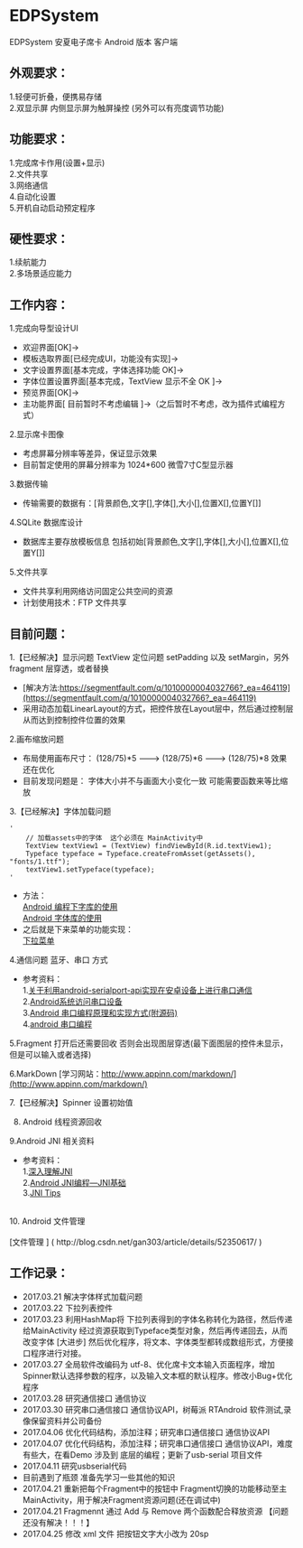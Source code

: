 # EDPSystem</br>
EDPSystem 安夏电子席卡 Android 版本 客户端</br>
## 外观要求：</br>
1.轻便可折叠，便携易存储</br>
2.双显示屏 内侧显示屏为触屏操控 (另外可以有亮度调节功能)</br>	
## 功能要求：</br>
1.完成席卡作用(设置+显示)</br>
2.文件共享</br>
3.网络通信</br>
4.自动化设置</br>
5.开机自动启动预定程序</br>
## 硬性要求：</br>
1.续航能力</br>
2.多场景适应能力</br>
## 工作内容：</br>
1.完成向导型设计UI</br>
* 欢迎界面[OK]-></br>
* 模板选取界面[已经完成UI，功能没有实现]-></br>
* 文字设置界面[基本完成，字体选择功能 OK]-></br>
* 字体位置设置界面[基本完成，TextView 显示不全 OK ]-></br>
* 预览界面[OK]-></br>
* 主功能界面[ 目前暂时不考虑编辑 ]->（之后暂时不考虑，改为插件式编程方式）</br>

2.显示席卡图像</br>
* 考虑屏幕分辨率等差异，保证显示效果 </br>
* 目前暂定使用的屏幕分辨率为 1024*600 微雪7寸C型显示器</br>

3.数据传输</br>
* 传输需要的数据有：[背景颜色,文字[],字体[],大小[],位置X[],位置Y[]]</br>

4.SQLite 数据库设计</br>
* 数据库主要存放模板信息 包括初始[背景颜色,文字[],字体[],大小[],位置X[],位置Y[]]</br>

5.文件共享</br>
* 文件共享利用网络访问固定公共空间的资源</br>
* 计划使用技术：FTP 文件共享</br>

## 目前问题：</br>
1.【已经解决】显示问题 TextView 定位问题 setPadding 以及 setMargin，另外fragment 层穿透，或者替换 </br>
* [解决方法:https://segmentfault.com/q/1010000004032766?_ea=464119](https://segmentfault.com/q/1010000004032766?_ea=464119)</br>
* 采用动态加载LinearLayout的方式，把控件放在Layout层中，然后通过控制层从而达到控制控件位置的效果

2.画布缩放问题 </br>
* 布局使用画布尺寸： (128/75)*5 ---> (128/75)*6 ---> (128/75)*8  效果还在优化  </br>
* 目前发现问题是： 字体大小并不与画面大小变化一致 可能需要函数来等比缩放</br>

3.【已经解决】字体加载问题</br>	
	
	'
		// 加载assets中的字体  这个必须在 MainActivity中
		TextView textView1 = (TextView) findViewById(R.id.textView1);
		Typeface typeface = Typeface.createFromAsset(getAssets(), "fonts/1.ttf");
		textView1.setTypeface(typeface);
	'
	
* 方法：</br>
	[Android 编程下字库的使用](http://www.cnblogs.com/sunzn/archive/2013/01/22/2871521.html)</br>
	[Android 字体库的使用](http://blog.csdn.net/zuiwuyuan/article/details/49454411)</br>
* 之后就是下来菜单的功能实现：</br>
	[下拉菜单](https://www.oschina.net/question/54100_33274)</br>

4.通信问题 蓝牙、串口 方式</br> 
* 参考资料：</br>
	1.[关于利用android-serialport-api实现在安卓设备上进行串口通信](http://blog.csdn.net/ckw474404603/article/details/37811499)</br>
	2.[Android系统访问串口设备](http://blog.csdn.net/mr_raptor/article/details/21161389)</br>
	3.[Android 串口编程原理和实现方式(附源码)](http://blog.csdn.net/tangcheng_ok/article/details/7021470)</br>
	4.[android 串口编程](http://blog.csdn.net/imyang2007/article/details/8331800/)</br>
	
5.Fragment 打开后还需要回收 否则会出现图层穿透(最下面图层的控件未显示，但是可以输入或者选择)</br>

6.MarkDown [学习网站：http://www.appinn.com/markdown/](http://www.appinn.com/markdown/)</br>

7.【已经解决】Spinner 设置初始值</br>

8. Android 线程资源回收</br>

9.Android JNI 相关资料</br>
* 参考资料：</br>
	1.[深入理解JNI](http://wiki.jikexueyuan.com/project/deep-android-v1/jni.html)</br>
	2.[Android JNI编程—JNI基础](http://www.jianshu.com/p/aba734d5b5cd)</br>
	3.[JNI Tips](https://developer.android.com/training/articles/perf-jni.html)</br>

</br>	
10. Android 文件管理 </br>
</br>
[文件管理 ] ( http://blog.csdn.net/gan303/article/details/52350617/ ) </br>

## 工作记录：</br>
* 2017.03.21 解决字体样式加载问题</br>
* 2017.03.22 下拉列表控件</br>
* 2017.03.23 利用HashMap将 下拉列表得到的字体名称转化为路径，然后传递给MainActivity 经过资源获取到Typeface类型对象，然后再传递回去，从而改变字体 [大进步] 然后优化程序，将文本、字体类型都转成数组形式，方便接口程序进行对接。</br>
* 2017.03.27 全局软件改编码为 utf-8、优化席卡文本输入页面程序，增加Spinner默认选择参数的程序，以及输入文本框的默认程序。修改小Bug+优化程序</br>
* 2017.03.28 研究通信接口 通信协议</br>
* 2017.03.30 研究串口通信接口 通信协议API，树莓派 RTAndroid 软件测试,录像保留资料并公司备份</br>
* 2017.04.06 优化代码结构，添加注释；研究串口通信接口 通信协议API </br>
* 2017.04.07 优化代码结构，添加注释；研究串口通信接口 通信协议API，难度有些大，在看Demo 涉及到 底层的编程；更新了usb-serial 项目文件 </br>
* 2017.04.11 研究usbserial代码 </br>
* 目前遇到了瓶颈 准备先学习一些其他的知识
* 2017.04.21 重新把每个Fragment中的按钮中 Fragment切换的功能移动至主MainActivity，用于解决Fragment资源问题(还在调试中)
* 2017.04.21 Fragmennt 通过 Add 与 Remove 两个函数配合释放资源 【问题还没有解决！！！】
* 2017.04.25 修改 xml 文件 把按钮文字大小改为 20sp